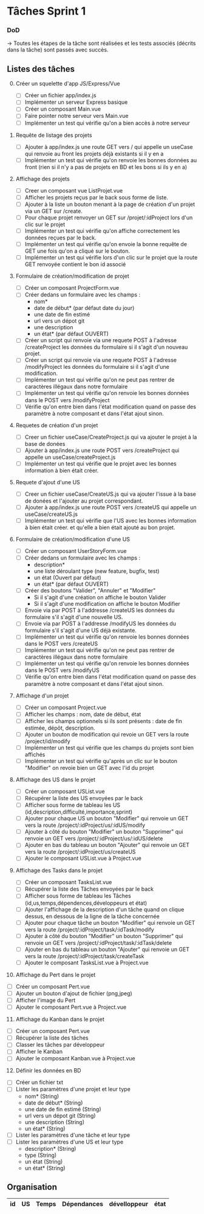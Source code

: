 # Tâches Sprint 1

### DoD

-> Toutes les étapes de la tâche sont réalisées et les tests associés (décrits dans la tâche) sont passés avec succès.

## Listes des tâches

0. Créer un squelette d'app JS/Express/Vue

   - [ ] Créer un fichier app/index.js
   - [ ] Implémenter un serveur Express basique
   - [ ] Créer un composant Main.vue
   - [ ] Faire pointer notre serveur vers Main.vue
   - [ ] Implémenter un test qui vérifie qu'on a bien accès à notre serveur

1. Requête de listage des projets

   - [ ] Ajouter à app/index.js une route GET vers / qui appelle un useCase qui renvoie au front les projets déjà existants si il y en a
   - [ ] Implémenter un test qui vérifie qu'on renvoie les bonnes données au front (rien si il n'y a pas de projets en BD et les bons si ils y en a)

2. Affichage des projets

   - [ ] Creer un composant vue ListProjet.vue
   - [ ] Afficher les projets reçus par le back sous forme de liste.
   - [ ] Ajouter à la liste un bouton menant à la page de création d'un projet via un GET sur /create.
   - [ ] Pour chaque projet renvoyer un GET sur /projet/:idProject lors d'un clic sur le projet
   - [ ] Implémenter un test qui vérifie qu'on affiche correctement les données reçues par le back.
   - [ ] Implémenter un test qui vérifie qu'on envoie la bonne requête de GET une fois qu'on a cliqué sur le bouton.
   - [ ] Implémenter un test qui vérifie lors d'un clic sur le projet que la route GET renvoyée contient le bon id associé

3. Formulaire de création/modification de projet

   - [ ] Créer un composant ProjectForm.vue
   - [ ] Créer dedans un formulaire avec les champs :
     - nom\*
     - date de début\* (par défaut date du jour)
     - une date de fin estimé
     - url vers un dépot git
     - une description
     - un état\* (par défaut OUVERT)
   - [ ] Créer un script qui renvoie via une requete POST à l'adresse /createProject les données du formulaire si il s'agit d'un nouveau projet.
   - [ ] Créer un script qui renvoie via une requete POST à l'adresse /modifyProject les données du formulaire si il s'agit d'une modification.
   - [ ] Implémenter un test qui vérifie qu'on ne peut pas rentrer de caractères illégaux dans notre formulaire
   - [ ] Implémenter un test qui vérifie qu'on renvoie les bonnes données dans le POST vers /modifyProject
   - [ ] Vérifie qu'on entre bien dans l'état modification quand on passe des paramètre à notre composant et dans l'état ajout sinon.

4. Requetes de création d'un projet

   - [ ] Creer un fichier useCase/CreateProject.js qui va ajouter le projet à la base de donées
   - [ ] Ajouter à app/index.js une route POST vers /createProject qui appelle un useCase/createProject.js
   - [ ] Implémenter un test qui vérifie que le projet avec les bonnes information à bien était créer.

5. Requete d'ajout d'une US

   - [ ] Creer un fichier useCase/CreateUS.js qui va ajouter l'issue à la base de donées et l'ajouter au projet correspondant.
   - [ ] Ajouter à app/index.js une route POST vers /createUS qui appelle un useCase/createUS.js
   - [ ] Implémenter un test qui vérifie que l'US avec les bonnes information à bien était créer. et qu'elle a bien était ajouté au bon projet.

6. Formulaire de création/modification d'une US

   - [ ] Créer un composant UserStoryForm.vue
   - [ ] Créer dedans un formulaire avec les champs :
     - description\*
     - une liste déroulant type (new feature, bugfix, test)
     - un état (Ouvert par défaut)
     - un état\* (par défaut OUVERT)
   - [ ] Créer des boutons "Valider", "Annuler" et "Modifier"
     - Si il s'agit d'une création on affiche le bouton Valider
     - Si il s'agit d'une modification on affiche le bouton Modifier
   - [ ] Envoie via par POST à l'addresse /createUS les données du formulaire s'il s'agit d'une nouvelle US.
   - [ ] Envoie via par POST à l'addresse /modifyUS les données du formulaire s'il s'agit d'une US déjà existante.
   - [ ] Implémenter un test qui vérifie qu'on renvoie les bonnes données dans le POST vers /createUS
   - [ ] Implémenter un test qui vérifie qu'on ne peut pas rentrer de caractères illégaux dans notre formulaire
   - [ ] Implémenter un test qui vérifie qu'on renvoie les bonnes données dans le POST vers /modifyUS
   - [ ] Vérifie qu'on entre bien dans l'état modification quand on passe des paramètre à notre composant et dans l'état ajout sinon.

7. Affichage d'un projet
   - [ ] Créer un composant Project.vue
   - [ ] Afficher les champs : nom, date de début, état
   - [ ] Afficher les champs optionnels si ils sont présents : date de fin estimée, dépôt, description.
   - [ ] Ajouter un bouton de modification qui revoie un GET vers la route /project/id/modify
   - [ ] Implémenter un test qui vérifie que les champs du projets sont bien affichés
   - [ ] Implémenter un test qui vérifie qu'après un clic sur le bouton "Modifier" on revoie bien un GET avec l'id du projet

8. Affichage des US dans le projet
   - [ ] Créer un composant USList.vue
   - [ ] Récupérer la liste des US envoyées par le back
   - [ ] Afficher sous forme de tableau les US (id,description,difficulté,importance,sprint)
   - [ ] Ajouter pour chaque US un bouton "Modifier" qui renvoie un GET vers la route /project/:idProject/us/:idUS/modify
   - [ ] Ajouter à côté du bouton "Modifier" un bouton "Supprimer" qui renvoie un GET vers /project/:idProject/us/:idUS/delete
   - [ ] Ajouter en bas du tableau un bouton "Ajouter" qui renvoie un GET vers la route /project/:idProject/us/createUS
   - [ ] Ajouter le composant USList.vue à Project.vue

9. Affichage des Tasks dans le projet
   - [ ] Créer un composant TasksList.vue
   - [ ] Récupérer la liste des Tâches envoyées par le back
   - [ ] Afficher sous forme de tableau les Tâches (id,us,temps,dépendences,développeurs et état)
   - [ ] Ajouter l'affichage de la description d'un tâche quand on clique dessus, en dessous de la ligne de la tâche concernée
   - [ ] Ajouter pour chaque tâche un bouton "Modifier" qui renvoie un GET vers la route /project/:idProject/task/:idTask/modify
   - [ ] Ajouter à côté du bouton "Modifier" un bouton "Supprimer" qui renvoie un GET vers /project/:idProject/task/:idTask/delete
   - [ ] Ajouter en bas du tableau un bouton "Ajouter" qui renvoie un GET vers la route /project/:idProject/task/createTask
   - [ ] Ajouter le composant TasksList.vue à Project.vue

10. Affichage du Pert dans le projet
   - [ ] Créer un composant Pert.vue
   - [ ] Ajouter un bouton d'ajout de fichier (png,jpeg)
   - [ ] Afficher l'image du Pert
   - [ ] Ajouter le composant Pert.vue à Project.vue

11. Affichage du Kanban dans le projet
   - [ ] Créer un composant Pert.vue
   - [ ] Récupérer la liste des tâches
   - [ ] Classer les tâches par développeur
   - [ ] Afficher le Kanban
   - [ ] Ajouter le composant Kanban.vue à Project.vue

12. Définir les données en BD
   - [ ] Créer un fichier txt
   - [ ] Lister les paramètres d'une projet et leur type
     - nom\* (String)
     - date de début\* (String)
     - une date de fin estimé (String)
     - url vers un dépot git (String)
     - une description (String)
     - un état\* (String)
   - [ ] Lister les paramètres d'une tâche et leur type
   - [ ] Lister les paramètres d'une US et leur type
      - description\* (String)
     - type (String)
     - un état (String)
     - un état\* (String)


## Organisation

| id  | US  | Temps | Dépendances | dévelloppeur | état |
| --- | --- | ----- | ----------- | ------------ | ---- |


